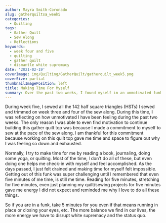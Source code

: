 ```yaml
---
author: Mayra Smith-Coronado
slug: gatherquiltsa_week5
categories:
  - Quilting
tags:
  - Gather Quilt
  - Sew Along
  - Reflections
keywords:
  - week four and five
  - quilting
  - gather quilt
  - dismantle white supremacy
date: '2021-02-19'
coverImage: img/Quilting/GatherQuilt/gatherquilt_week5.png
coverSize: partial
thumbnailImagePosition: left
title: Making Time For Myself
summary: Over the past two weeks, I found myself in an unmotivated funk and through sewing, I remembered the power of five minutes.
---
```


During week five, I sewed all the 142 half square triangles (HSTs) I sewed and trimmed on week three and four of the sew along. During this time, I was reflecting on how unmotivated I have been feeling during the past two weeks. The only reason I was able to even find motivation to continue building this gather quilt top was because I made a commitment to myself to sew at the pace of the sew along. I am thankful for this commitment because working on this quilt top gave me time and space to figure out why I was feeling so down and exhausted. 

Normally, I try to make time for me by reading a book, journaling, doing some yoga, or quilting. Most of the time, I don’t do all of these, but even doing one helps me check-in with myself and feel accomplished. As the days passed, I just felt drained and making time for myself felt impossible. Getting out of this funk was super challenging until I remembered that even five minutes of me time, is still me time. Reading for five minutes, stretching for five minutes, even just planning my quilt/sewing projects for five minutes gave me energy I did not expect and reminded me why I love to do all these things. 

So if you are in a funk, take 5 minutes for you even if that means running in place or closing your eyes, etc. The more balance we find in our lives, the more energy we have to disrupt white supremacy and the status quo.
